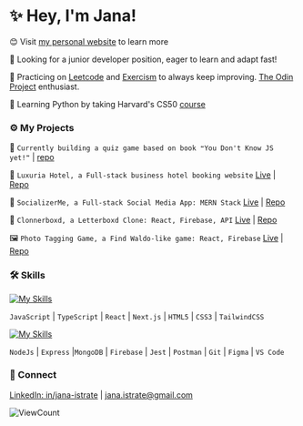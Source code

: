 # ✨ Hey, I'm Jana!

😊 Visit [my personal website](https://www.janaistrate.com/) to learn more

👀 Looking for a junior developer position, eager to learn and adapt fast!

🥰 Practicing on [Leetcode](https://leetcode.com/janaiscoding) and [Exercism](https://exercism.org/profiles/janaiscoding) to always keep improving. [The Odin Project](https://www.theodinproject.com/) enthusiast.

📖 Learning Python by taking Harvard's CS50 [course](https://cs50.harvard.edu/python/2022/)

### ⚙️ My Projects

💖 `Currently building a quiz game based on book ❝You Don't Know JS yet!❞` | [repo](https://github.com/janaiscoding/ydkjs-quiz) 

🏨 `Luxuria Hotel, a Full-stack business hotel booking website` [Live](https://luxuria-hotel.vercel.app/) | [Repo](https://github.com/janaiscoding/luxuria-hotel)

📱 `SocializerMe, a Full-stack Social Media App: MERN Stack`  [Live](https://socializerme.vercel.app/) | [Repo](https://github.com/janaiscoding/socializer) 
 
🎥 `Clonnerboxd, a Letterboxd Clone: React, Firebase, API` [Live](https://clonnerboxd.web.app/) | [Repo](https://github.com/janaiscoding/letterboxd-clone)
 
🖼️ `Photo Tagging Game, a Find Waldo-like game: React, Firebase`  [Live](https://a-photo-tagging-app.web.app/) | [Repo](https://github.com/janaiscoding/photo-tagging-app) 
 
### 🛠  Skills

[![My Skills](https://skillicons.dev/icons?i=js,ts,react,nextjs,html,css,tailwind)](https://skillicons.dev)

`JavaScript` | `TypeScript` | `React` | `Next.js` | `HTML5` | `CSS3` | `TailwindCSS` 

[![My Skills](https://skillicons.dev/icons?i=nodejs,express,mongodb,firebase,jest,postman,git,figma,vscode)](https://skillicons.dev)

 `NodeJs` | `Express` |`MongoDB` | `Firebase` | `Jest` | `Postman` | `Git` | `Figma` | `VS Code`

### 🔗 Connect

[LinkedIn: in/jana-istrate](https://www.linkedin.com/in/jana-istrate/) | [jana.istrate@gmail.com](mailto:jana.istrate@gmail.com)

![ViewCount](https://komarev.com/ghpvc/?username=janaiscoding&style=for-the-badge)

